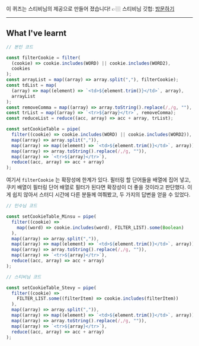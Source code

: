 이 퀴즈는 스티비님의 제공으로 만들어 졌습니다!
👉🏼 스티비님 깃헙: [방문하기](https://github.com/hyunjaesung)

---



## What I've learnt


```js
// 본인 코드

const filterCookie = filter(
  (cookie) => cookie.includes(WORD) || cookie.includes(WORD2),
  cookies
); 
const arrayList = map((array) => array.split(","), filterCookie);
const tdList = map(
  (array) => map((element) => `<td>${element.trim()}</td>`, array),
  arrayList
);
const removeComma = map((array) => array.toString().replace(/,/g, ""), tdList);
const trList = map((array) => `<tr>${array}</tr>`, removeComma);
const reduceList = reduce((acc, array) => acc + array, trList);

const setCookieTable = pipe(
  filter((cookie) => cookie.includes(WORD) || cookie.includes(WORD2)),
  map((array) => array.split(",")),
  map((array) => map((element) => `<td>${element.trim()}</td>`, array)),
  map((array) => array.toString().replace(/,/g, "")),
  map((array) => `<tr>${array}</tr>`),
  reduce((acc, array) => acc + array)
);

```

여기서 `filterCookie` 는 확장성에 한계가 있다. 필터링 할 단어들을 배열에 집어 넣고, 쿠키 배열이 필터링 단어 배열로 필터가 된다면 확장성이 더 좋을 것이라고 판단했다. 이게 쉽지 않아서 스터디 시간에 다른 분들께 여쭤봤고, 두 가지의 답변을 얻을 수 있었다.


```js
// 민수님 코드

const setCookieTable_Minsu = pipe(
  filter((cookie) =>
    map((word) => cookie.includes(word), FILTER_LIST).some(Boolean)
  ),
  map((array) => array.split(",")),
  map((array) => map((element) => `<td>${element.trim()}</td>`, array)),
  map((array) => array.toString().replace(/,/g, "")),
  map((array) => `<tr>${array}</tr>`),
  reduce((acc, array) => acc + array)
);
```

```js
// 스티비님 코드

const setCookieTable_Stevy = pipe(
  filter((cookie) =>
    FILTER_LIST.some((filterItem) => cookie.includes(filterItem))
  ),
  map((array) => array.split(",")),
  map((array) => map((element) => `<td>${element.trim()}</td>`, array)),
  map((array) => array.toString().replace(/,/g, "")),
  map((array) => `<tr>${array}</tr>`),
  reduce((acc, array) => acc + array)
);
```
